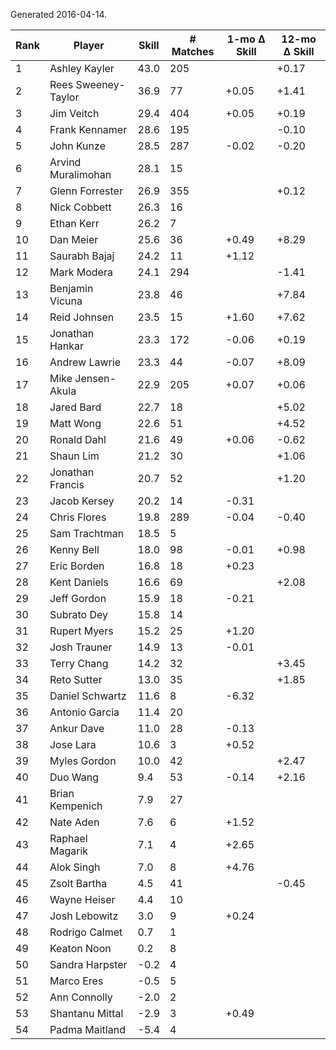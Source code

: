 Generated 2016-04-14.

| Rank | Player              | Skill | # Matches | 1-mo Δ Skill | 12-mo Δ Skill |
|------|---------------------|-------|-----------|--------------|---------------|
|    1 | Ashley Kayler       |  43.0 |       205 |              |         +0.17 |
|    2 | Rees Sweeney-Taylor |  36.9 |        77 |        +0.05 |         +1.41 |
|    3 | Jim Veitch          |  29.4 |       404 |        +0.05 |         +0.19 |
|    4 | Frank Kennamer      |  28.6 |       195 |              |         -0.10 |
|    5 | John Kunze          |  28.5 |       287 |        -0.02 |         -0.20 |
|    6 | Arvind Muralimohan  |  28.1 |        15 |              |               |
|    7 | Glenn Forrester     |  26.9 |       355 |              |         +0.12 |
|    8 | Nick Cobbett        |  26.3 |        16 |              |               |
|    9 | Ethan Kerr          |  26.2 |         7 |              |               |
|   10 | Dan Meier           |  25.6 |        36 |        +0.49 |         +8.29 |
|   11 | Saurabh Bajaj       |  24.2 |        11 |        +1.12 |               |
|   12 | Mark Modera         |  24.1 |       294 |              |         -1.41 |
|   13 | Benjamin Vicuna     |  23.8 |        46 |              |         +7.84 |
|   14 | Reid Johnsen        |  23.5 |        15 |        +1.60 |         +7.62 |
|   15 | Jonathan Hankar     |  23.3 |       172 |        -0.06 |         +0.19 |
|   16 | Andrew Lawrie       |  23.3 |        44 |        -0.07 |         +8.09 |
|   17 | Mike Jensen-Akula   |  22.9 |       205 |        +0.07 |         +0.06 |
|   18 | Jared Bard          |  22.7 |        18 |              |         +5.02 |
|   19 | Matt Wong           |  22.6 |        51 |              |         +4.52 |
|   20 | Ronald Dahl         |  21.6 |        49 |        +0.06 |         -0.62 |
|   21 | Shaun Lim           |  21.2 |        30 |              |         +1.06 |
|   22 | Jonathan Francis    |  20.7 |        52 |              |         +1.20 |
|   23 | Jacob Kersey        |  20.2 |        14 |        -0.31 |               |
|   24 | Chris Flores        |  19.8 |       289 |        -0.04 |         -0.40 |
|   25 | Sam Trachtman       |  18.5 |         5 |              |               |
|   26 | Kenny Bell          |  18.0 |        98 |        -0.01 |         +0.98 |
|   27 | Eric Borden         |  16.8 |        18 |        +0.23 |               |
|   28 | Kent Daniels        |  16.6 |        69 |              |         +2.08 |
|   29 | Jeff Gordon         |  15.9 |        18 |        -0.21 |               |
|   30 | Subrato Dey         |  15.8 |        14 |              |               |
|   31 | Rupert Myers        |  15.2 |        25 |        +1.20 |               |
|   32 | Josh Trauner        |  14.9 |        13 |        -0.01 |               |
|   33 | Terry Chang         |  14.2 |        32 |              |         +3.45 |
|   34 | Reto Sutter         |  13.0 |        35 |              |         +1.85 |
|   35 | Daniel Schwartz     |  11.6 |         8 |        -6.32 |               |
|   36 | Antonio Garcia      |  11.4 |        20 |              |               |
|   37 | Ankur Dave          |  11.0 |        28 |        -0.13 |               |
|   38 | Jose Lara           |  10.6 |         3 |        +0.52 |               |
|   39 | Myles Gordon        |  10.0 |        42 |              |         +2.47 |
|   40 | Duo Wang            |   9.4 |        53 |        -0.14 |         +2.16 |
|   41 | Brian Kempenich     |   7.9 |        27 |              |               |
|   42 | Nate Aden           |   7.6 |         6 |        +1.52 |               |
|   43 | Raphael Magarik     |   7.1 |         4 |        +2.65 |               |
|   44 | Alok Singh          |   7.0 |         8 |        +4.76 |               |
|   45 | Zsolt Bartha        |   4.5 |        41 |              |         -0.45 |
|   46 | Wayne Heiser        |   4.4 |        10 |              |               |
|   47 | Josh Lebowitz       |   3.0 |         9 |        +0.24 |               |
|   48 | Rodrigo Calmet      |   0.7 |         1 |              |               |
|   49 | Keaton Noon         |   0.2 |         8 |              |               |
|   50 | Sandra Harpster     |  -0.2 |         4 |              |               |
|   51 | Marco Eres          |  -0.5 |         5 |              |               |
|   52 | Ann Connolly        |  -2.0 |         2 |              |               |
|   53 | Shantanu Mittal     |  -2.9 |         3 |        +0.49 |               |
|   54 | Padma Maitland      |  -5.4 |         4 |              |               |